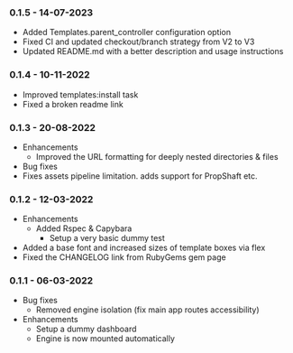 ### 0.1.5 - 14-07-2023
* Added Templates.parent_controller configuration option
* Fixed CI and updated checkout/branch strategy from V2 to V3
* Updated README.md with a better description and usage instructions
### 0.1.4 - 10-11-2022
* Improved templates:install task
* Fixed a broken readme link

### 0.1.3 - 20-08-2022
* Enhancements
  * Improved the URL formatting for deeply nested directories & files
* Bug fixes
* Fixes assets pipeline limitation. adds support for PropShaft etc.

### 0.1.2 - 12-03-2022
* Enhancements
  * Added Rspec & Capybara
    * Setup a very basic dummy test
* Added a base font and increased sizes of template boxes via flex
* Fixed the CHANGELOG link from RubyGems gem page

### 0.1.1 - 06-03-2022

* Bug fixes
  * Removed engine isolation (fix main app routes accessibility)
* Enhancements
  * Setup a dummy dashboard
  * Engine is now mounted automatically
